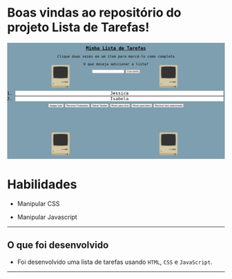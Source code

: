 # Boas vindas ao repositório do projeto Lista de Tarefas!

<p align="center">
  <img src="example.png" width="700" title="example">
</p>

# Habilidades

- Manipular CSS

- Manipular Javascript

--- 

## O que foi desenvolvido

- Foi desenvolvido uma lista de tarefas usando `HTML`, `CSS` e `JavaScript`.

---
